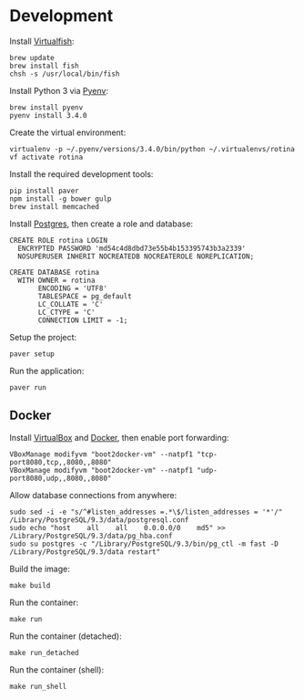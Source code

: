 # Development

Install [Virtualfish](https://github.com/adambrenecki/virtualfish):

    brew update
    brew install fish
    chsh -s /usr/local/bin/fish

Install Python 3 via [Pyenv](https://github.com/yyuu/pyenv):

    brew install pyenv
    pyenv install 3.4.0

Create the virtual environment:

    virtualenv -p ~/.pyenv/versions/3.4.0/bin/python ~/.virtualenvs/rotina
    vf activate rotina

Install the required development tools:

    pip install paver
    npm install -g bower gulp
    brew install memcached

Install [Postgres](http://www.postgresql.org/download/), then create a role and database:

    CREATE ROLE rotina LOGIN
      ENCRYPTED PASSWORD 'md54c4d8dbd73e55b4b153395743b3a2339'
      NOSUPERUSER INHERIT NOCREATEDB NOCREATEROLE NOREPLICATION;

    CREATE DATABASE rotina
      WITH OWNER = rotina
           ENCODING = 'UTF8'
           TABLESPACE = pg_default
           LC_COLLATE = 'C'
           LC_CTYPE = 'C'
           CONNECTION LIMIT = -1;

Setup the project:

    paver setup

Run the application:

    paver run


## Docker

Install [VirtualBox](https://www.virtualbox.org/wiki/Downloads) and [Docker](http://docs.docker.io/installation/mac/), then enable port forwarding:

    VBoxManage modifyvm "boot2docker-vm" --natpf1 "tcp-port8080,tcp,,8080,,8080"
    VBoxManage modifyvm "boot2docker-vm" --natpf1 "udp-port8080,udp,,8080,,8080"

Allow database connections from anywhere:

    sudo sed -i -e "s/^#listen_addresses =.*\$/listen_addresses = '*'/" /Library/PostgreSQL/9.3/data/postgresql.conf
    sudo echo "host    all    all    0.0.0.0/0    md5" >> /Library/PostgreSQL/9.3/data/pg_hba.conf
    sudo su postgres -c "/Library/PostgreSQL/9.3/bin/pg_ctl -m fast -D /Library/PostgreSQL/9.3/data restart"

Build the image:

    make build

Run the container:

    make run

Run the container (detached):

    make run_detached

Run the container (shell):

    make run_shell
